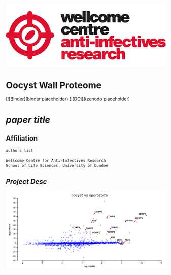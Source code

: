 ![title](https://github.com/mtinti/oocyst_wall_proteome/blob/main/static/wcar.png)
# Oocyst Wall Proteome

[![Binder](binder placeholder)
[![DOI]](zenodo placeholder)


# *paper title* 

## Affiliation
    authors list

    Wellcome Centre for Anti-Infectives Research
    School of Life Sciences, University of Dundee

## *Project Desc*
    
![title](https://github.com/mtinti/oocyst_wall_proteome/blob/main/notebooks/FigX.png)
